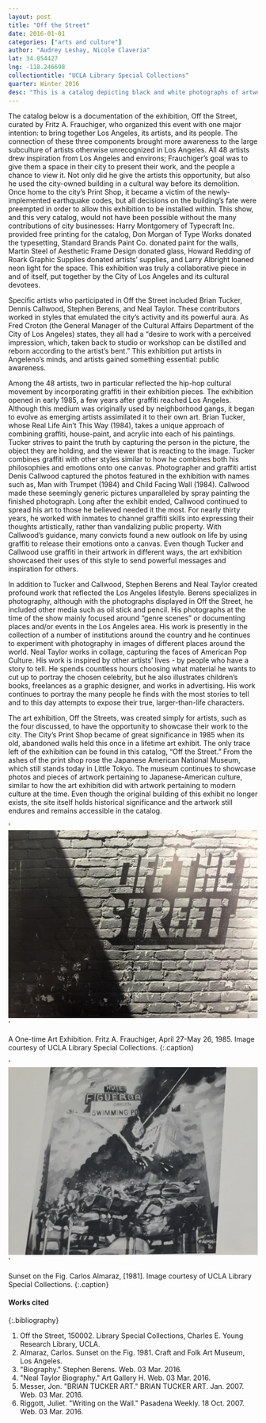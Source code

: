 ```yaml
---
layout: post
title: "Off the Street"
date: 2016-01-01
categories: ["arts and culture"]
author: "Audrey Leshay, Nicole Claveria"
lat: 34.054427
lng: -118.246698
collectiontitle: "UCLA Library Special Collections"
quarter: Winter 2016
desc: "This is a catalog depicting black and white photographs of artwork from an exhibition in Los Angeles in 1985 at the Old City Print Shop."
---
```

The catalog below is a documentation of the exhibition, Off the Street, curated by Fritz A. Frauchiger, who organized this event with one major intention: to bring together Los Angeles, its artists, and its people.  The connection of these three components brought more awareness to the large subculture of artists otherwise unrecognized in Los Angeles. All 48 artists drew inspiration from Los Angeles and environs; Frauchiger’s goal was to give them a space in their city to present their work, and the people a chance to view it.  Not only did he give the artists this opportunity, but also he used the city-owned building in a cultural way before its demolition. Once home to the city’s Print Shop, it became a victim of the newly-implemented earthquake codes, but all decisions on the building’s fate were preempted in order to allow this exhibition to be installed within.  This show, and this very catalog, would not have been possible without the many contributions of city businesses: Harry Montgomery of Typecraft Inc. provided free printing for the catalog, Don Morgan of Type Works donated the typesetting, Standard Brands Paint Co. donated paint for the walls, Martin Steel of Aesthetic Frame Design donated glass, Howard Redding of Roark Graphic Supplies donated artists’ supplies, and Larry Albright loaned neon light for the space. This exhibition was truly a collaborative piece in and of itself, put together by the City of Los Angeles and its cultural devotees.

Specific artists who participated in Off the Street included Brian Tucker, Dennis Callwood, Stephen Berens, and Neal Taylor.  These contributors worked in styles that emulated the city’s activity and its powerful aura.  As Fred Croton (the General Manager of the Cultural Affairs Department of the City of Los Angeles) states, they all had a “desire to work with a perceived impression, which, taken back to studio or workshop can be distilled and reborn according to the artist’s bent.”  This exhibition put artists in Angeleno’s minds, and artists gained something essential: public awareness.

Among the 48 artists, two in particular reflected the hip-hop cultural movement by incorporating graffiti in their exhibition pieces. The exhibition opened in early 1985, a few years after graffiti reached Los Angeles. Although this medium was originally used by neighborhood gangs, it began to evolve as emerging artists assimilated it to their own art. Brian Tucker, whose Real Life Ain’t This Way (1984), takes a unique approach of combining graffiti, house-paint, and acrylic into each of his paintings. Tucker strives to paint the truth by capturing the person in the picture, the object they are holding, and the viewer that is reacting to the image. Tucker combines graffiti with other styles similar to how he combines both his philosophies and emotions onto one canvas. Photographer and graffiti artist Denis Callwood captured the photos featured in the exhibition with names such as, Man with Trumpet (1984) and Child Facing Wall (1984). Callwood made these seemingly generic pictures unparalleled by spray painting the finished photograph. Long after the exhibit ended, Callwood continued to spread his art to those he believed needed it the most. For nearly thirty years, he worked with inmates to channel graffiti skills into expressing their thoughts artistically, rather than vandalizing public property. With Callwood’s guidance, many convicts found a new outlook on life by using graffiti to release their emotions onto a canvas. Even though Tucker and Callwood use graffiti in their artwork in different ways, the art exhibition showcased their uses of this style to send powerful messages and inspiration for others.

In addition to Tucker and Callwood, Stephen Berens and Neal Taylor created profound work that reflected the Los Angeles lifestyle.  Berens specializes in photography, although with the photographs displayed in Off the Street, he included other media such as oil stick and pencil.  His photographs at the time of the show mainly focused around “genre scenes” or documenting places and/or events in the Los Angeles area.  His work is presently in the collection of a number of institutions around the country and he continues to experiment with photography in images of different places around the world.  Neal Taylor works in collage, capturing the faces of American Pop Culture.  His work is inspired by other artists’ lives - by people who have a story to tell. He spends countless hours choosing what material he wants to cut up to portray the chosen celebrity, but he also illustrates children’s books, freelances as a graphic designer, and works in advertising.  His work continues to portray the many people he finds with the most stories to tell and to this day attempts to expose their true, larger-than-life characters.

The art exhibition, Off the Streets, was created simply for artists, such as the four discussed, to have the opportunity to showcase their work to the city. The City’s Print Shop became of great significance in 1985 when its old, abandoned walls held this once in a lifetime art exhibit. The only trace left of the exhibition can be found in this catalog, “Off the Street.” From the ashes of the print shop rose the Japanese American National Museum, which still stands today in Little Tokyo. The museum continues to showcase photos and pieces of artwork pertaining to Japanese-American culture, similar to how the art exhibition did with artwork pertaining to modern culture at the time. Even though the original building of this exhibit no longer exists, the site itself holds historical significance and the artwork still endures and remains accessible in the catalog.


'![A street wall made of brick with the title of the art exhibition &#34;Off the Streets&#34;.](images/offthestreet.JPG)'

A One-time Art Exhibition. Fritz A. Frauchiger, April 27-May 26, 1985. Image courtesy of UCLA Library Special Collections.
   {:.caption}

'![Painting of helicopters putting out a fire from a car crash caused by a realistic Los Angeles mural during sunset on the side of a building.](images/offthestreet3.jpg)'

Sunset on the Fig. Carlos Almaraz, [1981]. Image courtesy of UCLA Library Special Collections.
   {:.caption}


#### Works cited

{:.bibliography}
1. Off the Street, 150002. Library Special Collections, Charles E. Young Research Library, UCLA.
2. Almaraz, Carlos. Sunset on the Fig. 1981. Craft and Folk Art Museum, Los Angeles.
3. &quot;Biography.&quot; Stephen Berens. Web. 03 Mar. 2016.
4. &quot;Neal Taylor Biography.&quot; Art Gallery H. Web. 03 Mar. 2016.
5. Messer, Jon. &quot;BRIAN TUCKER ART.&quot; BRIAN TUCKER ART. Jan. 2007. Web. 03 Mar. 2016.
6. Riggott, Juliet. &quot;Writing on the Wall.&quot; Pasadena Weekly. 18 Oct. 2007. Web. 03 Mar. 2016.
